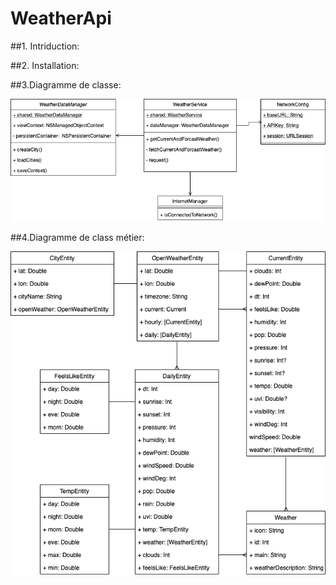 # WeatherApi
##1. Intriduction:

##2. Installation: 

##3.Diagramme de classe:

![image1](./images/class_diagram.png)

##4.Diagramme de class métier:

![image2](./images/business_level.png)
